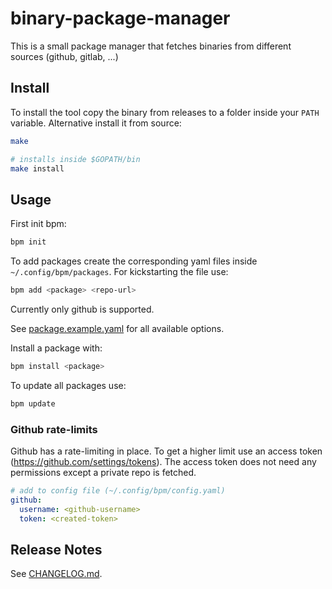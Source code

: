 # binary-package-manager

This is a small package manager that fetches binaries from different sources (github, gitlab, ...)


## Install

To install the tool copy the binary from releases to a folder inside your `PATH` variable.
Alternative install it from source:

```bash
make

# installs inside $GOPATH/bin
make install
```

## Usage

First init bpm:

```bash
bpm init
```

To add packages create the corresponding yaml files inside `~/.config/bpm/packages`.
For kickstarting the file use:

```bash
bpm add <package> <repo-url>
```

Currently only github is supported.

See [package.example.yaml](package.example.yaml) for all available options.

Install a package with:

```bash
bpm install <package>
```

To update all packages use:

```bash
bpm update
```


### Github rate-limits

Github has a rate-limiting in place. To get a higher limit use an access token (https://github.com/settings/tokens).
The access token does not need any permissions except a private repo is fetched.

```yaml
# add to config file (~/.config/bpm/config.yaml)
github:
  username: <github-username>
  token: <created-token>
```

## Release Notes

See [CHANGELOG.md](CHANGELOG.md).